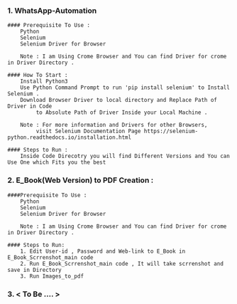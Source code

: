 ### 1. WhatsApp-Automation

	#### Prerequisite To Use : 
		Python 
		Selenium 
		Selenium Driver for Browser 
  
		Note : I am Using Crome Browser and You can find Driver for crome in Driver Directory .
  
	#### How To Start :
		Install Python3 
		Use Python Command Prompt to run 'pip install selenium' to Install Selenium .
		Download Browser Driver to local directory and Replace Path of Driver in Code
			 to Absolute Path of Driver Inside your Local Machine .
    
		Note : For more information and Drivers for other Browsers,
			 visit Selenium Documentation Page https://selenium-python.readthedocs.io/installation.html
    
	#### Steps to Run :
		Inside Code Direcotry you will find Different Versions and You can Use One which Fits you the best

### 2. E_Book(Web Version) to PDF Creation :
	
	####Prerequisite To Use : 
		Python 
		Selenium 
		Selenium Driver for Browser 
  
		Note : I am Using Crome Browser and You can find Driver for crome in Driver Directory .
		
	#### Steps to Run:
		1. Edit User-id , Password and Web-link to E_Book in  E_Book_Scrrenshot_main code
		2. Run E_Book_Scrrenshot_main code , It will take scrrenshot and save in Directory
		3. Run Images_to_pdf 
		
### 3. < To Be .... > 
